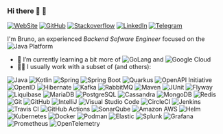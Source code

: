 ### Hi there 🙂 👋

[![WebSite](https://img.shields.io/badge/-Bruno_Ribeiro-555?logo=linkedin&style=for-the-badge&logoColor=0077B5)](http://brunocesar.com/)
[![GitHub](https://img.shields.io/github/followers/brunocesarsilva?label=%40brunocesarsilva&logo=github&style=for-the-badge)](https://github.com/brunocesarsilva)
[![Stackoverflow](https://img.shields.io/badge/-BrunoRibeiro-555?logo=stack-overflow&style=for-the-badge)](https://stackoverflow.com/users/1783062)
[![LinkedIn](https://img.shields.io/badge/-Bruno_Ribeiro-555?logo=linkedin&style=for-the-badge&logoColor=0077B5)](https://www.linkedin.com/in/brunocesarsilva)
[![Telegram](https://img.shields.io/badge/-@BrunoRibeiro-555?logo=telegram&style=for-the-badge)](https://t.me/brunocrsilva)

I'm Bruno, an experienced *Backend Sofware Engineer* focused on the ![Java](https://img.shields.io/badge/-Java-007396?style=flat-square&logo=java) Platform

- 🌱 I’m currently learning a bit more of ![GoLang](https://img.shields.io/badge/-Go-00ADD8?style=flat-square&logo=go&logoColor=white) and ![Google Cloud](https://img.shields.io/badge/-Google_Cloud-4285F4?style=flat-square&logo=google-cloud&logoColor=white)
- 👨‍💻 I usually work with a subset of (and others):

![Java](https://img.shields.io/badge/-Java-007396?style=flat-square&logo=java)
![Kotlin](https://img.shields.io/badge/-Kotlin-0095D5?&style=flat-square&logo=kotlin&logoColor=white)
![Spring](https://img.shields.io/badge/-Spring-6DB33F?style=flat-square&logo=spring&logoColor=white)
![Spring Boot](https://img.shields.io/badge/-Spring_Boot-6DB33F?style=flat-square&logo=springboot&logoColor=white)
![Quarkus](https://img.shields.io/badge/-Quarkus-4695EB?&style=flat-square&logo=quarkus&logoColor=white)
![OpenAPI Initiative](https://img.shields.io/badge/-OpenAPI_Initiative-6BA539?&style=flat-square&logo=openapiinitiative&logoColor=white)
![OpenID](https://img.shields.io/badge/-OpenID-F78C40?&style=flat-square&logo=openid&logoColor=white)
![Hibernate](https://img.shields.io/badge/-Hibernate-59666C?&style=flat-square&logo=hibernate&logoColor=white)
![Kafka](https://img.shields.io/badge/-Apache_Kafka-231F20?style=flat-square&logo=apachekafka&logoColor=white)
![RabbitMQ](https://img.shields.io/badge/-RabbitMQ-FF6600?&style=flat-square&logo=rabbitmq&logoColor=white)
![Maven](https://img.shields.io/badge/-Maven-C71A36?&style=flat-square&logo=apachemaven&logoColor=white)
![JUnit](https://img.shields.io/badge/-JUnit-25A162?&style=flat-square&logo=junit&logoColor=white)
![Flyway](https://img.shields.io/badge/-Flyway-CC0200?&style=flat-square&logo=flyway&logoColor=white)
![Liquibase](https://img.shields.io/badge/-Liquibase-2962FF?&style=flat-square&logo=liquibase&logoColor=white)
![MariaDB](https://img.shields.io/badge/-MariaDB-003545?&style=flat-square&logo=mariadb&logoColor=white)
![PostgreSQL](https://img.shields.io/badge/-PostgreSQL-4169E1?&style=flat-square&logo=postgresql&logoColor=white)
![Cassandra](https://img.shields.io/badge/-Apache_Cassandra-1287B1?&style=flat-square&logo=apachecassandra&logoColor=white)
![MongoDB](https://img.shields.io/badge/-MongoDB-47A248?&style=flat-square&logo=mongodb&logoColor=white)
![Redis](https://img.shields.io/badge/-Redis-DC382D?&style=flat-square&logo=redis&logoColor=white)
![Git](https://img.shields.io/badge/-Git-181717?style=flat-square&logo=git)
![GitHub](https://img.shields.io/badge/-GitHub-181717?style=flat-square&logo=github)
![IntelliJ](https://img.shields.io/badge/-IntelliJ_IDEA-181717?style=flat-square&logo=intellij-idea&logoColor=white)
![Visual Studio Code](https://img.shields.io/badge/-Visual_Studio_Code-007ACC?&style=flat-square&logo=visualsStudiocode&logoColor=white)
![CircleCI](https://img.shields.io/badge/-Circle_CI-343434?&style=flat-square&logo=circleci&logoColor=white)
![Jenkins](https://img.shields.io/badge/-Jenkins-D24939?&style=flat-square&logo=jenkins&logoColor=white)
![Travis CI](https://img.shields.io/badge/-Travis_CI-3EAAAF?&style=flat-square&logo=travisci&logoColor=white)
![GitHub Actions](https://img.shields.io/badge/-GitHub_Actions-2088FF?&style=flat-square&logo=githubactions&logoColor=white)
![SonarQube](https://img.shields.io/badge/-SonarQube-4E9BCD?&style=flat-square&logo=sonarqube&logoColor=white)
![Amazon AWS](https://img.shields.io/badge/-Amazon_AWS-232F3E?&style=flat-square&logo=amazonaws&logoColor=white)
![Helm](https://img.shields.io/badge/-Helm-0F1689?&style=flat-square&logo=helm&logoColor=white)
![Kubernetes](https://img.shields.io/badge/-Kubernetes-326CE5?&style=flat-square&logo=kubernetes&logoColor=white)
![Docker](https://img.shields.io/badge/-Docker-2496ED?style=flat-square&logo=docker&logoColor=white)
![Podman](https://img.shields.io/badge/-Podman-892CA0?&style=flat-square&logo=podman&logoColor=white)
![Elastic](https://img.shields.io/badge/-Elastic-005571?&style=flat-square&logo=elastic&logoColor=white)
![Splunk](https://img.shields.io/badge/-Splunk-000000?&style=flat-square&logo=splunk&logoColor=white)
![Grafana](https://img.shields.io/badge/-Grafana-F46800?&style=flat-square&logo=grafana&logoColor=white)
![Prometheus](https://img.shields.io/badge/-Prometheus-E6522C?&style=flat-square&logo=prometheus&logoColor=white)
![OpenTelemetry](https://img.shields.io/badge/-OpenTelemetry-000000?&style=flat-square&logo=opentelemetry&logoColor=white)
